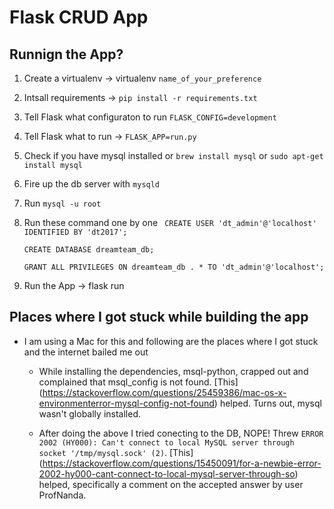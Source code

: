 # Flask CRUD App

## Runnign the App?

1) Create a virtualenv -> virtualenv `name_of_your_preference`
2) Intsall requirements -> `pip install -r requirements.txt`
3) Tell Flask what configuraton to run `FLASK_CONFIG=development`
4) Tell Flask what to run -> `FLASK_APP=run.py`
5) Check if you have mysql installed or `brew install mysql` or `sudo apt-get install mysql`
6) Fire up the db server with `mysqld`
7) Run `mysql -u root`
8) Run these command one by one
    ``` CREATE USER 'dt_admin'@'localhost' IDENTIFIED BY 'dt2017';```
    
    ```CREATE DATABASE dreamteam_db;```
    
    ```GRANT ALL PRIVILEGES ON dreamteam_db . * TO 'dt_admin'@'localhost';```
9) Run the App -> flask run


## Places where I got stuck while building the app
* I am using a Mac for this and following are the places where I got stuck and the internet bailed me out
    * While installing the dependencies, msql-python, crapped out and complained that msql_config is not found. [This] (https://stackoverflow.com/questions/25459386/mac-os-x-environmenterror-mysql-config-not-found) helped. Turns out, mysql wasn't globally installed.

    * After doing the above I tried conecting to the DB, NOPE! Threw `ERROR 2002 (HY000): Can't connect to local MySQL server through socket '/tmp/mysql.sock' (2)`. [This] (https://stackoverflow.com/questions/15450091/for-a-newbie-error-2002-hy000-cant-connect-to-local-mysql-server-through-so) helped, specifically a comment on the accepted answer by user ProfNanda.
